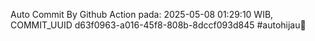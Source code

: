 Auto Commit By Github Action pada: 2025-05-08 01:29:10 WIB, COMMIT_UUID d63f0963-a016-45f8-808b-8dccf093d845 #autohijau🗿
